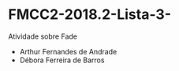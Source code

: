 # FMCC2-2018.2-Lista-3-
Atividade sobre Fade

* Arthur Fernandes de Andrade
* Débora Ferreira de Barros
